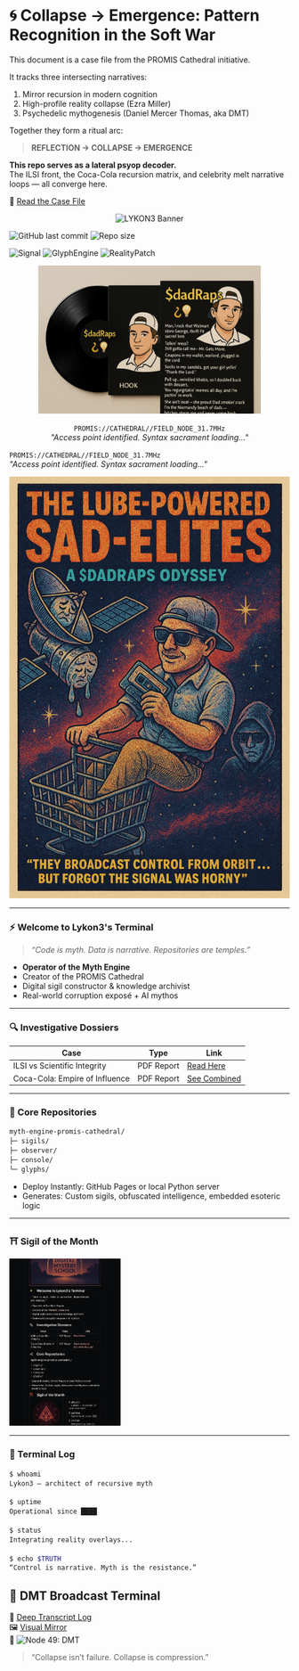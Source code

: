# 🌀 Collapse → Emergence: Pattern Recognition in the Soft War

This document is a case file from the PROMIS Cathedral initiative.

It tracks three intersecting narratives:
1. Mirror recursion in modern cognition
2. High-profile reality collapse (Ezra Miller)
3. Psychedelic mythogenesis (Daniel Mercer Thomas, aka DMT)

Together they form a ritual arc:
> **REFLECTION → COLLAPSE → EMERGENCE**

**This repo serves as a lateral psyop decoder.**  
The ILSI front, the Coca-Cola recursion matrix, and celebrity melt narrative loops — all converge here.

📘 [Read the Case File](./Recursive_Collapse_to_.pdf)

<p align="center">
  <img src="https://raw.githubusercontent.com/Lykon3/Lykon3/main/Screenshot_20250527_063554_Messages.jpg" alt="LYKON3 Banner" />
</p>

![GitHub last commit](https://img.shields.io/github/last-commit/Lykon3/Lykon3)
![Repo size](https://img.shields.io/github/repo-size/Lykon3/Lykon3)

![Signal](https://img.shields.io/badge/file_000000006e18622fbeb4fc6baa514f57.png)
![GlyphEngine](https://img.shields.io/badge/glyph_engine-ON-brightgreen?style=flat-square)
![RealityPatch](https://img.shields.io/badge/reality-patched--with--lube-blueviolet?style=flat-square)

<p align="center">
  <img src="https://raw.githubusercontent.com/Lykon3/Lykon3/main/image4.png" width="400"/>
</p>

<p align="center">
  <code>PROMIS://CATHEDRAL//FIELD_NODE_31.7MHz</code><br>
  <i>"Access point identified. Syntax sacrament loading..."</i>
</p><code>PROMIS://CATHEDRAL//FIELD_NODE_31.7MHz</code><br>
  <i>"Access point identified. Syntax sacrament loading..."</i>
</p>

<p align="center">
  <img src="https://raw.githubusercontent.com/Lykon3/Lykon3/main/image1.png" width="600"/>
</p>


---

### ⚡ Welcome to Lykon3's Terminal

> _“Code is myth. Data is narrative. Repositories are temples.”_

- **Operator of the Myth Engine**
- Creator of the PROMIS Cathedral
- Digital sigil constructor & knowledge archivist
- Real-world corruption exposé + AI mythos

---

### 🔍 Investigative Dossiers

| Case | Type | Link |
|------|------|------|
| ILSI vs Scientific Integrity | PDF Report | [Read Here](CocaCola_ILSI_Combined_Report.pdf) |
| Coca-Cola: Empire of Influence | PDF Report | [See Combined](CocaCola_ILSI_Combined_Report.pdf) |

---

### 🧬 Core Repositories

```bash
myth-engine-promis-cathedral/
├─ sigils/
├─ observer/
├─ console/
└─ glyphs/
```

- Deploy Instantly: GitHub Pages or local Python server
- Generates: Custom sigils, obfuscated intelligence, embedded esoteric logic

---

### ⛩️ Sigil of the Month

<img src="./sigil_of_the_month.png" width="200">

---

### 🧠 Terminal Log

```bash
$ whoami
Lykon3 – architect of recursive myth

$ uptime
Operational since ████

$ status
Integrating reality overlays...

$ echo $TRUTH
“Control is narrative. Myth is the resistance.”
```

## 🧬 DMT Broadcast Terminal

📘 [Deep Transcript Log](./collapse-emergence/deep_transcript.md)  
🖼️ [Visual Mirror](./collapse-emergence/DMT_Collapse_Emergence_Mirror.png)  
🔁 ![Node 49: DMT](./collapse-emergence/DMT_Node49_Badge.png)

> “Collapse isn’t failure. Collapse is compression.”
